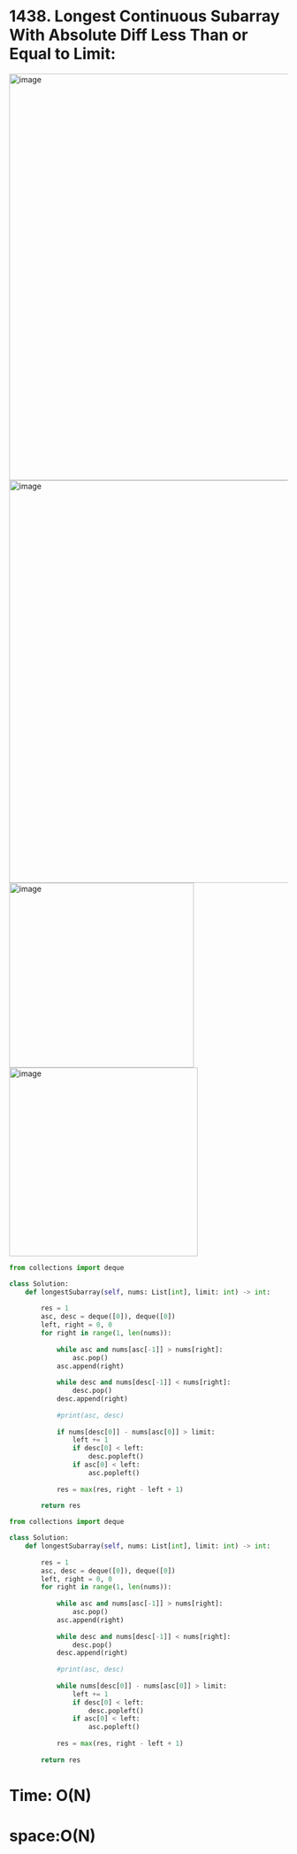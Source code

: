 # 1438. Longest Continuous Subarray With Absolute Diff Less Than or Equal to Limit:

<img width="735" alt="image" src="https://github.com/jatinbhutka/LeetCode-2022/assets/35987583/49fb3db0-a9d1-4310-8f2d-5643808b5d82">
<img width="728" alt="image" src="https://github.com/jatinbhutka/LeetCode-2022/assets/35987583/693198eb-248a-420f-b753-c3266697dafd">

<img width="334" alt="image" src="https://github.com/jatinbhutka/LeetCode-2022/assets/35987583/10bb25e6-3a16-493b-9d20-00888f1e71f5">
<img width="341" alt="image" src="https://github.com/jatinbhutka/LeetCode-2022/assets/35987583/225f7e0b-e869-440e-a188-674bf2db9253">

```python
from collections import deque

class Solution:
    def longestSubarray(self, nums: List[int], limit: int) -> int:
        
        res = 1
        asc, desc = deque([0]), deque([0])
        left, right = 0, 0
        for right in range(1, len(nums)):
            
            while asc and nums[asc[-1]] > nums[right]:
                asc.pop()
            asc.append(right)
            
            while desc and nums[desc[-1]] < nums[right]:
                desc.pop()
            desc.append(right)
            
            #print(asc, desc)
            
            if nums[desc[0]] - nums[asc[0]] > limit:
                left += 1
                if desc[0] < left:
                    desc.popleft()
                if asc[0] < left:
                    asc.popleft()
            
            res = max(res, right - left + 1)
        
        return res
```


```python
from collections import deque

class Solution:
    def longestSubarray(self, nums: List[int], limit: int) -> int:
        
        res = 1
        asc, desc = deque([0]), deque([0])
        left, right = 0, 0
        for right in range(1, len(nums)):
            
            while asc and nums[asc[-1]] > nums[right]:
                asc.pop()
            asc.append(right)
            
            while desc and nums[desc[-1]] < nums[right]:
                desc.pop()
            desc.append(right)
            
            #print(asc, desc)
            
            while nums[desc[0]] - nums[asc[0]] > limit:
                left += 1
                if desc[0] < left:
                    desc.popleft()
                if asc[0] < left:
                    asc.popleft()
            
            res = max(res, right - left + 1)
        
        return res
```


# Time: O(N)
# space:O(N)
